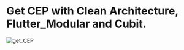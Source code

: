 # Get CEP with Clean Architecture, Flutter_Modular and Cubit.

![get_CEP](https://user-images.githubusercontent.com/37156004/182227813-5fff0e8e-1152-4146-a27d-4a278a7fd217.gif)



